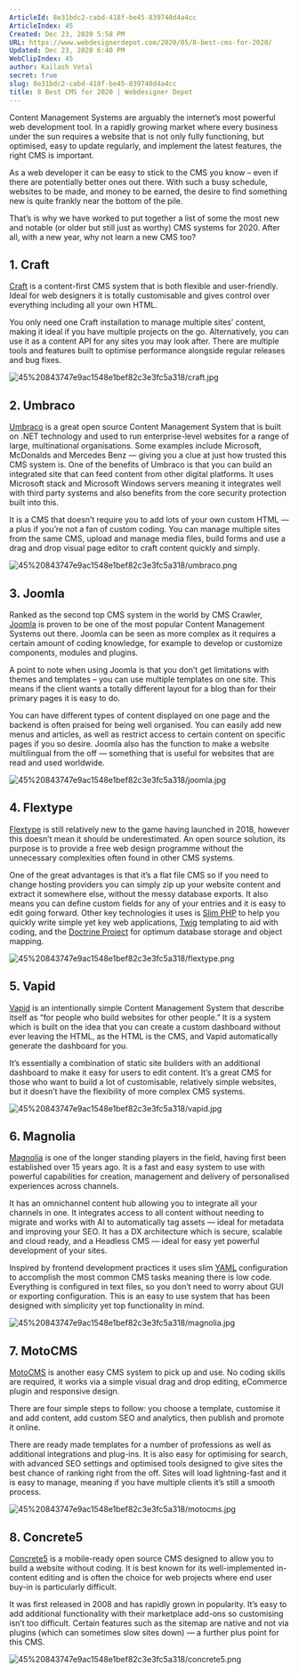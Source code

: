 ```yaml
---
ArticleId: 8e31bdc2-cabd-418f-be45-839740d4a4cc
ArticleIndex: 45
Created: Dec 23, 2020 5:58 PM
URL: https://www.webdesignerdepot.com/2020/05/8-best-cms-for-2020/
Updated: Dec 23, 2020 6:40 PM
WebClipIndex: 45
author: Kailash Vetal
secret: true
slug: 8e31bdc2-cabd-418f-be45-839740d4a4cc
title: 8 Best CMS for 2020 | Webdesigner Depot
---
```

Content Management Systems are arguably the internet’s most powerful web development tool. In a rapidly growing market where every business under the sun requires a website that is not only fully functioning, but optimised, easy to update regularly, and implement the latest features, the right CMS is important.

As a web developer it can be easy to stick to the CMS you know – even if there are potentially better ones out there. With such a busy schedule, websites to be made, and money to be earned, the desire to find something new is quite frankly near the bottom of the pile.

That’s is why we have worked to put together a list of some the most new and notable (or older but still just as worthy) CMS systems for 2020. After all, with a new year, why not learn a new CMS too?

## 1. Craft

[Craft](https://craftcms.com/) is a content-first CMS system that is both flexible and user-friendly. Ideal for web designers it is totally customisable and gives control over everything including all your own HTML.

You only need one Craft installation to manage multiple sites’ content, making it ideal if you have multiple projects on the go. Alternatively, you can use it as a content API for any sites you may look after. There are multiple tools and features built to optimise performance alongside regular releases and bug fixes.

![45%20843747e9ac1548e1bef82c3e3fc5a318/craft.jpg](45%20843747e9ac1548e1bef82c3e3fc5a318/craft.jpg)

## 2. Umbraco

[Umbraco](https://umbraco.com/) is a great open source Content Management System that is built on .NET technology and used to run enterprise-level websites for a range of large, multinational organisations. Some examples include Microsoft, McDonalds and Mercedes Benz — giving you a clue at just how trusted this CMS system is. One of the benefits of Umbraco is that you can build an integrated site that can feed content from other digital platforms. It uses Microsoft stack and Microsoft Windows servers meaning it integrates well with third party systems and also benefits from the core security protection built into this.

It is a CMS that doesn’t require you to add lots of your own custom HTML — a plus if you’re not a fan of custom coding. You can manage multiple sites from the same CMS, upload and manage media files, build forms and use a drag and drop visual page editor to craft content quickly and simply.

![45%20843747e9ac1548e1bef82c3e3fc5a318/umbraco.png](45%20843747e9ac1548e1bef82c3e3fc5a318/umbraco.png)

## 3. Joomla

Ranked as the second top CMS system in the world by CMS Crawler, [Joomla](https://www.joomla.org/) is proven to be one of the most popular Content Management Systems out there. Joomla can be seen as more complex as it requires a certain amount of coding knowledge, for example to develop or customize components, modules and plugins.

A point to note when using Joomla is that you don’t get limitations with themes and templates – you can use multiple templates on one site. This means if the client wants a totally different layout for a blog than for their primary pages it is easy to do.

You can have different types of content displayed on one page and the backend is often praised for being well organised. You can easily add new menus and articles, as well as restrict access to certain content on specific pages if you so desire. Joomla also has the function to make a website multilingual from the off — something that is useful for websites that are read and used worldwide.

![45%20843747e9ac1548e1bef82c3e3fc5a318/joomla.jpg](45%20843747e9ac1548e1bef82c3e3fc5a318/joomla.jpg)

## 4. Flextype

[Flextype](https://flextype.org/) is still relatively new to the game having launched in 2018, however this doesn’t mean it should be underestimated. An open source solution, its purpose is to provide a free web design programme without the unnecessary complexities often found in other CMS systems.

One of the great advantages is that it’s a flat file CMS so if you need to change hosting providers you can simply zip up your website content and extract it somewhere else, without the messy database exports. It also means you can define custom fields for any of your entries and it is easy to edit going forward. Other key technologies it uses is [Slim PHP](http://www.slimframework.com/) to help you quickly write simple yet key web applications, [Twig](https://twig.symfony.com/) templating to aid with coding, and the [Doctrine Project](https://www.doctrine-project.org/) for optimum database storage and object mapping.

![45%20843747e9ac1548e1bef82c3e3fc5a318/flextype.png](45%20843747e9ac1548e1bef82c3e3fc5a318/flextype.png)

## 5. Vapid

[Vapid](https://www.vapid.com/) is an intentionally simple Content Management System that describe itself as “for people who build websites for other people.” It is a system which is built on the idea that you can create a custom dashboard without ever leaving the HTML, as the HTML is the CMS, and Vapid automatically generate the dashboard for you.

It’s essentially a combination of static site builders with an additional dashboard to make it easy for users to edit content. It’s a great CMS for those who want to build a lot of customisable, relatively simple websites, but it doesn’t have the flexibility of more complex CMS systems.

![45%20843747e9ac1548e1bef82c3e3fc5a318/vapid.jpg](45%20843747e9ac1548e1bef82c3e3fc5a318/vapid.jpg)

## 6. Magnolia

[Magnolia](https://www.magnolia-cms.com/) is one of the longer standing players in the field, having first been established over 15 years ago. It is a fast and easy system to use with powerful capabilities for creation, management and delivery of personalised experiences across channels.

It has an omnichannel content hub allowing you to integrate all your channels in one. It integrates access to all content without needing to migrate and works with AI to automatically tag assets — ideal for metadata and improving your SEO. It has a DX architecture which is secure, scalable and cloud ready, and a Headless CMS — ideal for easy yet powerful development of your sites.

Inspired by frontend development practices it uses slim [YAML](https://yaml.org/) configuration to accomplish the most common CMS tasks meaning there is low code. Everything is configured in text files, so you don’t need to worry about GUI or exporting configuration. This is an easy to use system that has been designed with simplicity yet top functionality in mind.

![45%20843747e9ac1548e1bef82c3e3fc5a318/magnolia.jpg](45%20843747e9ac1548e1bef82c3e3fc5a318/magnolia.jpg)

## 7. MotoCMS

[MotoCMS](https://www.motocms.com/) is another easy CMS system to pick up and use. No coding skills are required, it works via a simple visual drag and drop editing, eCommerce plugin and responsive design.

There are four simple steps to follow: you choose a template, customise it and add content, add custom SEO and analytics, then publish and promote it online.

There are ready made templates for a number of professions as well as additional integrations and plug-ins. It is also easy for optimising for search, with advanced SEO settings and optimised tools designed to give sites the best chance of ranking right from the off. Sites will load lightning-fast and it is easy to manage, meaning if you have multiple clients it’s still a smooth process.

![45%20843747e9ac1548e1bef82c3e3fc5a318/motocms.jpg](45%20843747e9ac1548e1bef82c3e3fc5a318/motocms.jpg)

## 8. Concrete5

[Concrete5](https://www.concrete5.org/) is a mobile-ready open source CMS designed to allow you to build a website without coding. It is best known for its well-implemented in-content editing and is often the choice for web projects where end user buy-in is particularly difficult.

It was first released in 2008 and has rapidly grown in popularity. It’s easy to add additional functionality with their marketplace add-ons so customising isn’t too difficult. Certain features such as the sitemap are native and not via plugins (which can sometimes slow sites down) — a further plus point for this CMS.

![45%20843747e9ac1548e1bef82c3e3fc5a318/concrete5.png](45%20843747e9ac1548e1bef82c3e3fc5a318/concrete5.png)
